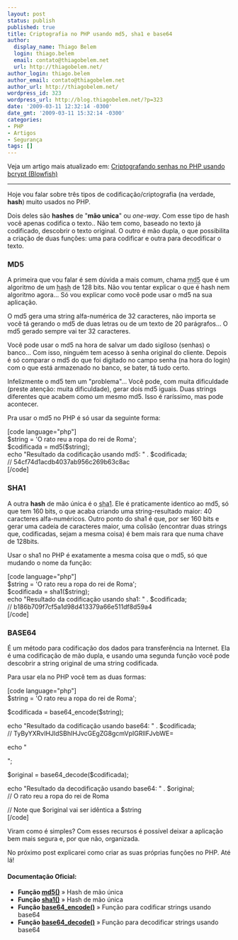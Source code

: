 ```yaml
---
layout: post
status: publish
published: true
title: Criptografia no PHP usando md5, sha1 e base64
author:
  display_name: Thiago Belem
  login: thiago.belem
  email: contato@thiagobelem.net
  url: http://thiagobelem.net/
author_login: thiago.belem
author_email: contato@thiagobelem.net
author_url: http://thiagobelem.net/
wordpress_id: 323
wordpress_url: http://blog.thiagobelem.net/?p=323
date: '2009-03-11 12:32:14 -0300'
date_gmt: '2009-03-11 15:32:14 -0300'
categories:
- PHP
- Artigos
- Segurança
tags: []
---
```

<p>Veja um artigo mais atualizado em: <a href="http://blog.thiagobelem.net/criptografando-senhas-no-php-usando-bcrypt-blowfish/" title="Criptografando senhas no PHP usando bcrypt (Blowfish)">Criptografando senhas no PHP usando bcrypt (Blowfish)</a></p>
<hr />
<p>Hoje vou falar sobre três tipos de codificação/criptografia (na verdade, <strong>hash</strong>) muito usados no PHP.</p>
<p>Dois deles são <strong>hashes</strong> de "<strong>mão unica</strong>" ou <em>one-way</em>. Com esse tipo de hash você apenas codifica o texto.. Não tem como, baseado no texto já codificado, descobrir o texto original. O outro é mão dupla, o que possibilita a criação de duas funções: uma para codificar e outra para decodificar o texto.</p>
<h3>MD5</h3>
<p>A primeira que vou falar é sem dúvida a mais comum, chama <abbr title="Message-Digest algorithm 5">md5</abbr> que é um algoritmo de um <abbr title="Um hash é uma seqüencia de bits geradas por um algoritmo de dispersão, em geral representada em base hexadecimal">hash</abbr> de 128 bits. Não vou tentar explicar o que é hash nem algoritmo agora... Só vou explicar como você pode usar o md5 na sua aplicação.</p>
<p>O md5 gera uma string alfa-numérica de 32 caracteres, não importa se você tá gerando o md5 de duas letras ou de um texto de 20 parágrafos... O md5 gerado sempre vai ter 32 caracteres.</p>
<p>Você pode usar o md5 na hora de salvar um dado sigiloso (senhas) o banco... Com isso, ninguém tem acesso à senha original do cliente. Depois é só comparar o md5 do que foi digitado no campo senha (na hora do login) com o que está armazenado no banco, se bater, tá tudo certo.</p>
<p>Infelizmente o md5 tem um "problema"... Você pode, com muita dificuldade (preste atenção: muita dificuldade), gerar dois md5 iguais. Duas strings diferentes que acabem como um mesmo md5. Isso é raríssimo, mas pode acontecer.</p>
<p>Pra usar o md5 no PHP é só usar da seguinte forma:</p>
<p>[code language="php"]<br />
$string = 'O rato reu a ropa do rei de Roma';<br />
$codificada = md5($string);<br />
echo &quot;Resultado da codificação usando md5: &quot; . $codificada;<br />
// 54cf74d1acdb4037ab956c269b63c8ac<br />
[/code]</p>
<h3>SHA1</h3>
<p>A outra <strong>hash</strong> de mão única é o <abbr title="SHA: Secure Hash Algorithm">sha1</abbr>. Ele é praticamente identico ao md5, só que tem 160 bits, o que acaba criando uma string-resultado maior: 40 caracteres alfa-numéricos. Outro ponto do sha1 é que, por ser 160 bits e gerar uma cadeia de caracteres maior, uma colisão (encontrar duas strings que, codificadas, sejam a mesma coisa) é bem mais rara que numa chave de 128bits.</p>
<p>Usar o sha1 no PHP é exatamente a mesma coisa que o md5, só que mudando o nome da função:</p>
<p>[code language="php"]<br />
$string = 'O rato reu a ropa do rei de Roma';<br />
$codificada = sha1($string);<br />
echo &quot;Resultado da codificação usando sha1: &quot; . $codificada;<br />
// b186b709f7cf5a1d98d413379a66e511df8d59a4<br />
[/code]</p>
<h3>BASE64</h3>
<p>É um método para codificação dos dados para transferência na Internet. Ela é uma codificação de mão dupla, e usando uma segunda função você pode descobrir a string original de uma string codificada.</p>
<p>Para usar ela no PHP você tem as duas formas:</p>
<p>[code language="php"]<br />
$string = 'O rato reu a ropa do rei de Roma';</p>
<p>$codificada = base64_encode($string);</p>
<p>echo &quot;Resultado da codificação usando base64: &quot; . $codificada;<br />
// TyByYXRvIHJldSBhIHJvcGEgZG8gcmVpIGRlIFJvbWE=</p>
<p>echo &quot;</p>
<p>&quot;;</p>
<p>$original = base64_decode($codificada);</p>
<p>echo &quot;Resultado da decodificação usando base64: &quot; . $original;<br />
// O rato reu a ropa do rei de Roma</p>
<p>// Note que $original vai ser idêntica a $string<br />
[/code]</p>
<p>Viram como é simples? Com esses recursos é possível deixar a aplicação bem mais segura e, por que não, organizada.</p>
<p>No próximo post explicarei como criar as suas próprias funções no PHP. Até lá!</p>
<h4>Documentação Oficial:</h4>
<ul>
<li><strong>Função <a href="http://br.php.net/md5" target="_blank">md5()</a></strong> » Hash de mão única</li>
<li><strong>Função <a href="http://br.php.net/sha1" target="_blank">sha1()</a></strong> » Hash de mão única</li>
<li><strong>Função <a href="http://br.php.net/base64_encode" target="_blank">base64_encode()</a></strong> » Função para codificar strings usando base64</li>
<li><strong>Função <a href="http://br.php.net/base64_decode" target="_blank">base64_decode()</a></strong> » Função para decodificar strings usando base64</li>
</ul>
